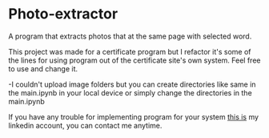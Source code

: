 # Photo-extractor
A program that extracts photos that at the same page with selected word.

This project was made for a certificate program but I refactor it's some of the lines for using program out of the certificate site's own system. Feel free to use and change it. 

-I couldn't upload image folders but you can create directories like same in the main.ipynb in your local device or simply change the directories in the main.ipynb


If you have any trouble for implementing program for your system [this is](https://www.linkedin.com/in/emircanduzenli/) my linkedin account, you can contact me anytime.
